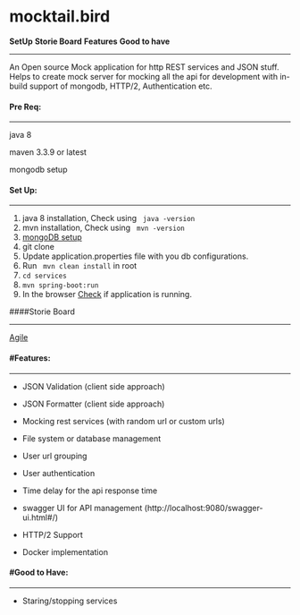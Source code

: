 # 			mocktail.bird

**SetUp** 		**Storie Board** 		**Features** 		**Good to have**

______



An Open source Mock application for http REST services and JSON stuff. Helps to create mock server for mocking all the api  for development with in-build support of mongodb, HTTP/2, Authentication etc.

#### Pre Req:

--------------

java 8

maven 3.3.9 or latest

mongodb setup



#### Set Up:

------

1. java 8 installation, Check using ``` java -version```
2. mvn installation, Check using ``` mvn -version```
3. [mongoDB setup]( )
4. git clone 
5. Update application.properties file with you db configurations.
6. Run ``` mvn clean install``` in root
7. ```cd services```
8. ```mvn spring-boot:run```
9. In the browser [Check](http://localhost:9080/swagger-ui.html) if application is running.

####Storie Board

___

[Agile](https://trello.com/b/SYCJdKCZ/mocktailbird)

####  #Features:

-----------------

* JSON Validation (client side approach)

* JSON Formatter (client side approach)

* Mocking rest services (with random url or custom urls)

* File system or database management

* User url grouping

* User authentication

* Time delay for the api response time

* swagger UI for API management (http://localhost:9080/swagger-ui.html#/)

* HTTP/2 Support

* Docker implementation

  

#### #Good to Have:

_______

* Staring/stopping services





